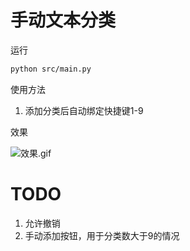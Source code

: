 # 手动文本分类
运行
```bash
python src/main.py
```

使用方法
1. 添加分类后自动绑定快捷键1-9

效果

![效果.gif](https://i.loli.net/2020/05/20/QGObKwclEzUejkV.gif)


# TODO
1. 允许撤销
2. 手动添加按钮，用于分类数大于9的情况